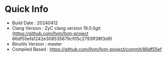 # Quick Info
* Build Date : 20240412
* Clang Version : ZyC clang version 19.0.0git (https://github.com/llvm/llvm-project 86df55efa1242e308535679cf05c2793ff38f3d9)
* Binutils Version : master
* Compiled Based : https://github.com/llvm/llvm-project/commit/86df55ef

